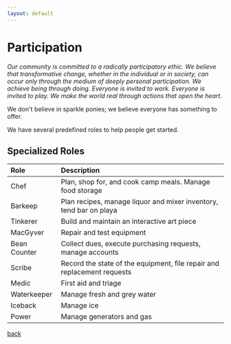 ```yaml
---
layout: default
---
```


# Participation
_Our community is committed to a radically participatory ethic. We believe that transformative change,
whether in the individual or in society, can occur only through the medium of deeply personal participation.
We achieve being through doing. Everyone is invited to work. Everyone is invited to play. We make the
world real through actions that open the heart._

We don't believe in sparkle ponies; we believe everyone has something to offer.

We have several predefined roles to help people get started.

## Specialized Roles

| Role        | Description          |
|:-------------|:------------------|
| Chef | Plan, shop for, and cook camp meals. Manage food storage|
| Barkeep | Plan recipes, manage liquor and mixer inventory, tend bar on playa|
| Tinkerer | Build and maintain an interactive art piece |
| MacGyver | Repair and test equipment |
| Bean Counter | Collect dues, execute purchasing requests, manage accounts |
| Scribe | Record the state of the equipment, file repair and replacement requests |
| Medic | First aid and triage |
| Waterkeeper | Manage fresh and grey water |
| Iceback | Manage ice |
| Power | Manage generators and gas |


[back](./../)